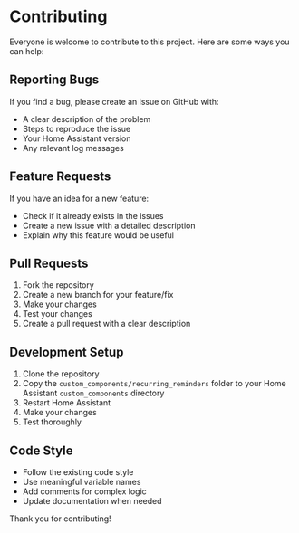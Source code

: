 # Contributing

Everyone is welcome to contribute to this project. Here are some ways you can help:

## Reporting Bugs

If you find a bug, please create an issue on GitHub with:
- A clear description of the problem
- Steps to reproduce the issue
- Your Home Assistant version
- Any relevant log messages

## Feature Requests

If you have an idea for a new feature:
- Check if it already exists in the issues
- Create a new issue with a detailed description
- Explain why this feature would be useful

## Pull Requests

1. Fork the repository
2. Create a new branch for your feature/fix
3. Make your changes
4. Test your changes
5. Create a pull request with a clear description

## Development Setup

1. Clone the repository
2. Copy the `custom_components/recurring_reminders` folder to your Home Assistant `custom_components` directory
3. Restart Home Assistant
4. Make your changes
5. Test thoroughly

## Code Style

- Follow the existing code style
- Use meaningful variable names
- Add comments for complex logic
- Update documentation when needed

Thank you for contributing!